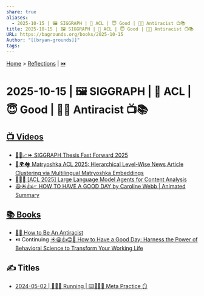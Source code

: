 ```yaml
---
share: true
aliases:
  - 2025-10-15 | 🖼️ SIGGRAPH | 🦜 ACL | 😇 Good | ✊🏿 Antiracist 📺📚
title: 2025-10-15 | 🖼️ SIGGRAPH | 🦜 ACL | 😇 Good | ✊🏿 Antiracist 📺📚
URL: https://bagrounds.org/books/2025-10-15
Author: "[[bryan-grounds]]"
tags:
---
```

[Home](../index.md) > [Reflections](./index.md) | [⏮️](./2025-10-14.md)  
# 2025-10-15 | 🖼️ SIGGRAPH | 🦜 ACL | 😇 Good | ✊🏿 Antiracist 📺📚  
## [📺 Videos](../videos/index.md)  
- [🧑‍💻📈⏩ SIGGRAPH Thesis Fast Forward 2025](../videos/siggraph-thesis-fast-forward-2025.md)  
- [📰🌍🏘️ Matryoshka ACL 2025: Hierarchical Level-Wise News Article Clustering via Multilingual Matryoshka Embeddings](../videos/acl-2025-hierarchical-level-wise-news-article-clustering-via-multilingual-matryoshka-embeddings.md)  
- [🤖📰🧐 [ACL 2025] Large Language Model Agents for Content Analysis](../videos/acl-2025-large-language-model-agents-for-content-analysis.md)  
- [😃☀️👍📈 ️ HOW TO HAVE A GOOD DAY by Caroline Webb | Animated Summary](../videos/how-to-have-a-good-day-by-caroline-webb-animated-summary.md)  
  
## [📚 Books](../books/index.md)  
- [✊🏿 How to Be An Antiracist](../books/how-to-be-an-antiracist.md)  
- ⏯️ Continuing [☀️😀👍😊🌻 How to Have a Good Day: Harness the Power of Behavioral Science to Transform Your Working Life](../books/how-to-have-a-good-day.md)  
  
## ✍️ Titles  
- [2024-05-02 | 🏃🏼‍♀️ Running | ⌨️🏋🏼‍♀️ Meta Practice 🪞](./2024-05-02.md)